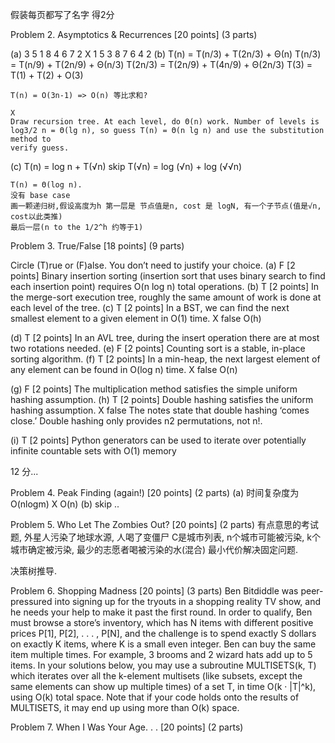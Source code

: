 假装每页都写了名字 得2分

Problem 2. Asymptotics & Recurrences [20 points] (3 parts)

(a) 3 5 1 8 4 6 7 2   X 1 5 3 8 7 6 4 2
(b) T(n) = T(n/3) + T(2n/3) + Θ(n)
    T(n/3) = T(n/9) + T(2n/9) + Θ(n/3)
    T(2n/3) = T(2n/9) + T(4n/9) + Θ(2n/3)
    T(3) = T(1) + T(2) + O(3)

    T(n) = O(3n-1) => O(n) 等比求和?

    X
    Draw recursion tree. At each level, do Θ(n) work. Number of levels is
    log3/2 n = Θ(lg n), so guess T(n) = Θ(n lg n) and use the substitution method to
    verify guess.

(c) T(n) = log n + T(√n)  skip
    T(√n) = log (√n) + log (√√n)

    T(n) = Θ(log n).
    没有 base case
    画一颗递归树,假设高度为h 第一层是 节点值是n, cost 是 logN, 有一个子节点(值是√n, cost以此类推)
    最后一层(n to the 1/2^h 约等于1)

Problem 3. True/False [18 points] (9 parts)

Circle (T)rue or (F)alse. You don’t need to justify your choice.
(a) F [2 points] Binary insertion sorting (insertion sort that uses binary search to find
each insertion point) requires O(n log n) total operations.
(b) T [2 points] In the merge-sort execution tree, roughly the same amount of work is
done at each level of the tree.
(c) T [2 points] In a BST, we can find the next smallest element to a given element in
O(1) time.  X false O(h)

(d) T [2 points] In an AVL tree, during the insert operation there are at most two
rotations needed.
(e) F [2 points] Counting sort is a stable, in-place sorting algorithm.
(f) T [2 points] In a min-heap, the next largest element of any element can be found
in O(log n) time.
X false O(n)

(g) F [2 points] The multiplication method satisfies the simple uniform hashing assumption.
(h) T [2 points] Double hashing satisfies the uniform hashing assumption.
X false 
The notes state that double hashing ‘comes close.’ Double
hashing only provides n2 permutations, not n!.

(i) T [2 points] Python generators can be used to iterate over potentially infinite countable sets with O(1) memory

12 分...

Problem 4. Peak Finding (again!) [20 points] (2 parts)
(a) 时间复杂度为O(nlogm)  X O(n)
(b) skip ..

Problem 5. Who Let The Zombies Out? [20 points] (2 parts)
有点意思的考试题, 外星人污染了地球水源, 人喝了变僵尸 C是城市列表, n个城市可能被污染, k个城市确定被污染, 最少的志愿者喝被污染的水(混合)
最小代价解决固定问题.

决策树推导.

Problem 6. Shopping Madness [20 points] (3 parts)
Ben Bitdiddle was peer-pressured into signing up for the tryouts in a shopping reality TV show,
and he needs your help to make it past the first round. In order to qualify, Ben must browse a
store’s inventory, which has N items with different positive prices P[1], P[2], . . . , P[N], and the
challenge is to spend exactly S dollars on exactly K items, where K is a small even integer. Ben
can buy the same item multiple times. For example, 3 brooms and 2 wizard hats add up to 5 items.
In your solutions below, you may use a subroutine MULTISETS(k, T) which iterates over all the
k-element multisets (like subsets, except the same elements can show up multiple times) of a set
T, in time O(k · |T|^k), using O(k) total space. Note that if your code holds onto the results of
MULTISETS, it may end up using more than O(k) space.

Problem 7. When I Was Your Age. . . [20 points] (2 parts)